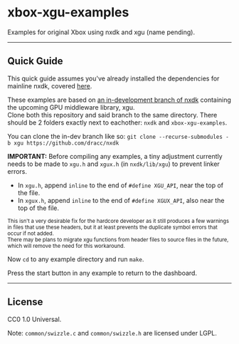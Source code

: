 # xbox-xgu-examples
Examples for original Xbox using nxdk and xgu (name pending).

---

## Quick Guide
This quick guide assumes you've already installed the dependencies for mainline nxdk, covered [here](https://github.com/XboxDev/nxdk/wiki/Install-the-Prerequisites).

These examples are based on [an in-development branch of nxdk](https://github.com/dracc/nxdk/tree/xgu) containing the upcoming GPU middleware library, xgu.  
Clone both this repository and said branch to the same directory. There should be 2 folders exactly next to eachother: `nxdk` and `xbox-xgu-examples`.

You can clone the in-dev branch like so: `git clone --recurse-submodules -b xgu https://github.com/dracc/nxdk`

**IMPORTANT:** Before compiling any examples, a tiny adjustment currently needs to be made to `xgu.h` and `xgux.h` (in `nxdk/lib/xgu`) to prevent linker errors.  
- In `xgu.h`, append `inline` to the end of `#define XGU_API`, near the top of the file.
- In `xgux.h`, append `inline` to the end of `#define XGUX_API`, also near the top of the file.

<sup>This isn't a very desirable fix for the hardcore developer as it still produces a few warnings in files that use these headers, but it at least prevents the duplicate symbol errors that occur if not added.  
There may be plans to migrate xgu functions from header files to source files in the future, which will remove the need for this workaround.</sup>

Now `cd` to any example directory and run `make`.

Press the start button in any example to return to the dashboard.

---

## License
CC0 1.0 Universal.

Note: `common/swizzle.c` and `common/swizzle.h` are licensed under LGPL.
